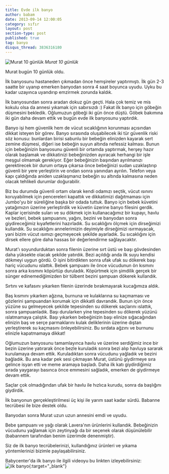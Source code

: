 ```yaml
---
title: Evde ilk banyo
author: babam
date: 2013-09-14 12:00:05
category: sıfır
layout: post
section-type: post
published: true
tag: banyo
disqus_thread: 3836316180
---
```

![Murat 10 günlük](img/posts/2013/09/IMG_9265.jpg)
*Murat 10 günlük*

Murat bugün 10 günlük oldu.

İlk banyosunu hastaneden çıkmadan önce hemşireler yaptırmıştı. İlk gün 2-3 saatte bir uyanıp emerken banyodan sonra 4 saat boyunca uyudu. Uyku bu kadar uzayınca uyandırıp emzirmek zorunda kaldık.

İlk banyosundan sonra aradan dokuz gün geçti. Hala çok temiz ve mis kokulu olsa da annesi yıkamak için sabırsızdı :) Fakat ilk banyo için göbeğin düşmesini bekledik. Oğlumuzun göbeği iki gün önce düştü. Göbek bakımına iki gün daha devam ettik ve bugün evde ilk banyosunu yaptırdık.

Banyo işi hem güvenlik hem de vücut sıcaklığının korunması açısından dikkat isteyen bir görev. Banyo sırasında oluşabilecek iki tür güvenlik riski söz konusu: bunlardan birisi sabunlu bir bebeğin elinizden kayarak sert zemine düşmesi, diğeri ise bebeğin suyun altında nefessiz kalması. Bunun için bebeğinizin banyosunu güvenli bir ortamda yaptırmak, herşey hazır olarak başlamak ve dikkatinizi bebeğinizden ayıracak herhangi bir işle meşgul olmamak gerekiyor. Eğer bebeğinizin başından ayrılmanızı gerektirecek bir durum ortaya çıkarsa önce bebeğinizi sudan uzaklaştırıp güvenli bir yere yerleştirin ve ondan sonra yanından ayrılın. Telefon veya kapı çaldığında aniden uzaklaşmanız bebeğin su altında kalmasına neden olacak tehlikeli durumlar doğurabilir.

Biz bu durumda güvenli ortam olarak kendi odamızı seçtik, vücut ısınını koruyabilmek için pencereleri kapattık ve dikkatimizi dağıtmaması için Jumbo'yu bir süreliğine başka bir odada tuttuk. Banyo için bebek küvetini yatağımızın üzerine yerleştirdik ve küvetin üzerine banyo filesini gerdik. Kaplar içerisinde suları ve su dökmek için kullanacağımız bir kupayı, havlu ve bezleri, bebek şampuanını, yağını, bezini ve banyodan sonra giydireceğimiz kıyafetlerini hazırladık. Su sıcaklığını ölçmek için dirseğimizi kullandık. Su sıcaklığını annelerimizin deyimiyle dirseğimizi ısırmayacak, yani bizim vücut ısımızı geçmeyecek şekilde ayarladık. Su sıcaklığını için dirsek ellere göre daha hassas bir değerlendirme sağlayacaktır.

Murat'ı soyundurduktan sonra filenin üzerine sırt üstü ve başı gövdesinden daha yüksekte olacak şekilde yatırdık. Bezi açıldığı anda ilk suyu kendisi dökmeyi uygun gördü. O işini bitirdikten sonra ufak ufak su dökerek başı hariç vücudunu ıslattık. Bebek şampuanı ile önce vücudunun ön kısmını sonra arka kısmını köpürtüp duruladık. Köpürtmek için şimdilik gerçek bir sünger edinemediğimizden bir tülbent bezini şampuan dökerek kullandık.

Sırtını ve kafasını yıkarken filenin üzerinde bırakmayarak kucağımıza aldık.

Baş kısmını yıkarken ağzına, burnuna ve kulaklarına su kaçmaması ve gözlerini şampuandan korumak için dikkatli davrandık. Bunun için önce yüzüne su gelmeyecek şekilde tepesinden su dökerek saçlarını ıslattık, sonra şampuanladık. Başı durularken yine tepesinden su dökerek yüzünü ıslatmamaya çalıştık. Başı yıkarken bebeğinizin başı elinize sığacağından elinizin baş ve serçe parmaklarını kulak deliklerinin üzerine dıştan yerleştirerek su kaçmasını önleyebilirsiniz. Bu sırdata ağzını ve burnunu elinizle kapatmamaya dikkat!

Oğlumuzun banyosunu tamamlayınca havlu ve üzerine serdiğimiz ince bir bezin üzerine yatırarak önce bezle kuruladık sonra bezi alıp havluya sararak kurulamaya devam ettik. Kuruladıktan sonra vücudunu yağladık ve bezini bağladık. Bu ana kadar pek sesi çıkmayan Murat, üstünü giydirmeye sıra gelince isyan etti ve meme aramaya başladı. Daha ilk katı giydirdiğimiz sırada yaygarayı basınca önce emmesini sağladık, emerken de giydirmeye devam ettik.

Saçlar çok olmadığından ufak bir havlu ile hızlıca kurudu, sonra da başlığını giydirdik.

İlk banyonun gerçekleştirilmesi üç kişi ile yarım saat kadar sürdü. Babanne tecrübesi ile bize destek oldu.

Banyodan sonra Murat uzun uzun annesini emdi ve uyudu.

Bebe şampuanı ve yağı olarak Lavera'nın ürünlerini kullandık. Bebeğinizin vücudunu yağlamak için zeytinyağı da bir seçenek olarak düşünülebilir (babannem tarafından benim üzerimde denenmiştir).

Siz de ilk banyo tecrübelerinizi, kullandığınız ürünleri ve yıkama yöntemlerinizi bizimle paylaşabilirsiniz.

Babycenter'da ilk banyo ile ilgili videoyu bu linkten izleyebilirsiniz: ![ilk banyo](http://link.brightcove.com/services/player/bcpid979142054001?bckey=AQ~~,AAAAAFwqW98~,-OCIO8uI7qS79uFikCyhoR5M_RKuFkH6&amp;bctid=1562737971){:target="_blank"}
